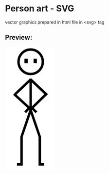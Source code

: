 # Person art - SVG
vector graphics prepared in html file in \<svg\> tag
## Preview:
![preview](preview.png?raw=true)
